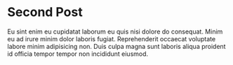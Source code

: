 # Second Post

Eu sint enim eu cupidatat laborum eu quis nisi dolore do consequat. Minim eu ad irure minim dolor laboris fugiat. Reprehenderit occaecat voluptate labore minim adipisicing non. Duis culpa magna sunt laboris aliqua proident id officia tempor tempor non incididunt eiusmod.